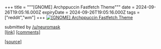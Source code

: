 +++
title = """[GNOME] Archppuccin Fastfetch Theme"""
date = 2024-09-26T19:05:16.000Z
expiryDate = 2024-09-26T19:05:16.000Z
tags = ["reddit","wm"]
+++
[![[GNOME] Archppuccin Fastfetch Theme](https://preview.redd.it/5uxz4p43c7rd1.png?width=640&crop=smart&auto=webp&s=d84143c018dd5b190bb2c26481f4771258be4e1c "[GNOME] Archppuccin Fastfetch Theme")](https://www.reddit.com/r/unixporn/comments/1fq451t/gnome_archppuccin_fastfetch_theme/)

submitted by [/u/neuromask](https://www.reddit.com/user/neuromask)  
[\[link\]](https://i.redd.it/5uxz4p43c7rd1.png) [\[comments\]](https://www.reddit.com/r/unixporn/comments/1fq451t/gnome_archppuccin_fastfetch_theme/)

[[source]](https://www.reddit.com/r/unixporn/comments/1fq451t/gnome_archppuccin_fastfetch_theme/)
